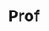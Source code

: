 ---
layout: person
given: Anna
family: Korhonen
department: MMLL, Institute for Technlogy and Humanity
title: Prof
job_title: Professor
crsid: alk23
image: /assets/upload/Korhonen_Anna.jpg
webpage: https://sites.google.com/site/annakorhonen/
biography: Anna is Professor of Natural Language Processing and the co-director of
  the Language Technology Laboratory (LTL) and director of the Centre for Human Inspired
  Artificial Intelligence (CHIA). She obtained her PhD in Computer Science from the
  University of Cambridge and subsequently worked as a post-doctoral fellow at the
  University of Pennsylvania and National Institute of Informatics in Tokyo. In 2005
  she returned to Cambridge as a Royal Society University Research Fellow. Her research
  is centred around Natural Language Processing (NLP) and how to develop, adapt and
  apply fundamental NLP techniques to meet the needs of intelligent applications.
  Based at the School of Arts and Humanities, she is particularly interested in human-centric
  NLP that draws on the understanding of human cognitive, social and creative intelligence
  and focuses applications aimed at social and global good. Many of her projects are
  interdisciplinary in nature and involve collaboration with researchers in other
  fields and other areas of Artificial Intelligence.
---